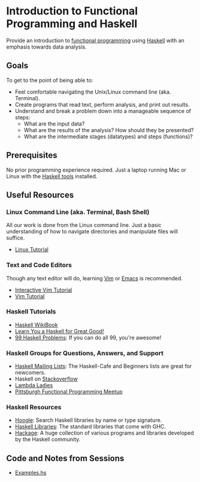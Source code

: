 # Introduction to Functional Programming and Haskell

Provide an introduction to
[functional programming](https://en.wikipedia.org/wiki/Functional_programming)
using [Haskell](http://haskell.org/) with an emphasis towards data analysis.

## Goals

To get to the point of being able to:

* Feel comfortable navigating the Unix/Linux command line (aka. Terminal).
* Create programs that read text, perform analysis, and print out results.
* Understand and break a problem down into a manageable sequence of steps:
  * What are the input data?
  * What are the results of the analysis?  How should they be presented?
  * What are the intermediate stages (datatypes) and steps (functions)?


## Prerequisites

No prior programming experience required.
Just a laptop running Mac or Linux with the [Haskell tools](http://www.haskell.org/downloads) installed.

## Useful Resources

### Linux Command Line (aka. Terminal, Bash Shell)

All our work is done from the Linux command line.  Just a basic understanding of 
how to navigate directories and manipulate files will suffice.

* [Linux Tutorial](http://ryanstutorials.net/linuxtutorial/)

### Text and Code Editors

Though any text editor will do, learning [Vim](http://www.vim.org/) or [Emacs](https://www.gnu.org/software/emacs/)
is recommended.

* [Interactive Vim Tutorial](http://www.openvim.com/)
* [Vim Tutorial](https://danielmiessler.com/study/vim/)

### Haskell Tutorials

* [Haskell WikiBook](https://en.wikibooks.org/wiki/Haskell)
* [Learn You a Haskell for Great Good!](http://learnyouahaskell.com/)
* [99 Haskell Problems](https://wiki.haskell.org/H-99:_Ninety-Nine_Haskell_Problems): If you can do all 99, you're awesome!

### Haskell Groups for Questions, Answers, and Support

* [Haskell Mailing Lists](https://www.haskell.org/haskellwiki/Mailing_lists): The Haskell-Cafe and Beginners lists are great for newcomers.
* Haskell on [Stackoverflow](http://stackoverflow.com/questions/tagged?tagnames=haskell)
* [Lambda Ladies](http://www.lambdaladies.com/)
* [Pittsburgh Functional Programming Meetup](http://www.meetup.com/Pittsburgh-Functional-Programming-Meetup/)

### Haskell Resources

* [Hoogle](https://www.haskell.org/hoogle/): Search Haskell libraries by name or type signature.
* [Haskell Libraries](https://downloads.haskell.org/~ghc/latest/docs/html/libraries/index.html): The standard libraries that come with GHC.
* [Hackage](http://hackage.haskell.org/): A huge collection of various programs and libraries developed by the Haskell community.

## Code and Notes from Sessions

* [Examples.hs](https://github.com/tomahawkins/fp-intro/blob/master/Examples.hs)

